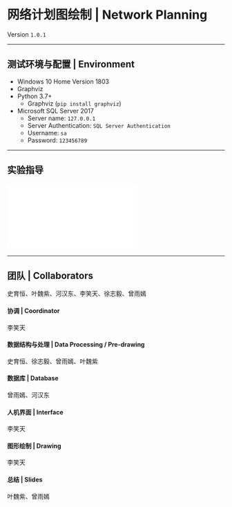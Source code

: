 ﻿# 网络计划图绘制 | Network Planning

Version `1.0.1`

---

## 测试环境与配置 | Environment

* Windows 10 Home Version 1803
* Graphviz
* Python 3.7+
    * Graphviz (`pip install graphviz`)
* Microsoft SQL Server 2017
    * Server name: `127.0.0.1`
    * Server Authentication: `SQL Server Authentication`
    * Username: `sa`
    * Password: `123456789`

---

## 实验指导  

![数据结构实验指导](\数据结构实验指导_print.pdf)

---

## 团队 | Collaborators
史育恒、叶魏紫、河汉东、李笑天、徐志毅、曾雨嫣  

#### 协调 | Coordinator
李笑天  
#### 数据结构与处理 | Data Processing / Pre-drawing
史育恒、徐志毅、曾雨嫣、叶魏紫  
#### 数据库 | Database
曾雨嫣、河汉东  
#### 人机界面 | Interface
李笑天  
#### 图形绘制 | Drawing
李笑天  
#### 总结 | Slides
叶魏紫、曾雨嫣  